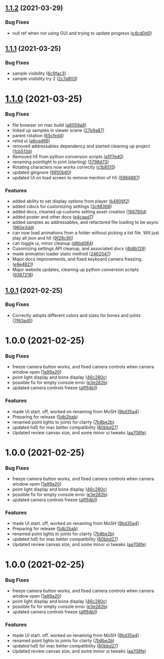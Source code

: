 ## [1.1.2](https://github.com/BioMotionLab/SUP/compare/release/1.1.1...release/1.1.2) (2021-03-29)


### Bug Fixes

* null ref when not using GUI and trying to update progress ([c4cd0d0](https://github.com/BioMotionLab/SUP/commit/c4cd0d0fc00c45c0350be38928d207d4d3b7d8bd))

## [1.1.1](https://github.com/BioMotionLab/SUP/compare/release/1.1.0...release/1.1.1) (2021-03-25)


### Bug Fixes

* sample visibility ([6c9fac3](https://github.com/BioMotionLab/SUP/commit/6c9fac3e430327d9ab83329d1991cdc4df5c0d7d))
* sample visibility try 2 ([2c7a803](https://github.com/BioMotionLab/SUP/commit/2c7a803486f798aa093554721384ff08a20e1ce5))

# [1.1.0](https://github.com/BioMotionLab/SUP/compare/release/1.0.1...release/1.1.0) (2021-03-25)


### Bug Fixes

* file browser on mac build ([a8059a8](https://github.com/BioMotionLab/SUP/commit/a8059a8877d37004b5e10be11f2b0be58346fd60))
* linked up samples in viewer scene ([27b9a87](https://github.com/BioMotionLab/SUP/commit/27b9a876d4157b22795db146ce7d8801dd13c7ad))
* parent rotation ([65cfed4](https://github.com/BioMotionLab/SUP/commit/65cfed4f0efec330d07be6c027332190173d282d))
* rehid ui ([a6ced66](https://github.com/BioMotionLab/SUP/commit/a6ced6696937c4a91f2067984776a6a85408dcf0))
* removed addressables dependency and started cleaning up project ([1cb513d](https://github.com/BioMotionLab/SUP/commit/1cb513dbb3fa89760e9ed717e5b0fe1c03d9c8d4))
* Removed h5 from python conversion scripts ([a5f7ed0](https://github.com/BioMotionLab/SUP/commit/a5f7ed0c3147e223c5dcb4bdce9c756350cd67f2))
* renaming pointlight to joint (starting) ([5798d73](https://github.com/BioMotionLab/SUP/commit/5798d73ede5f00e2e1b3b559627eaf2d4e2d109a))
* Rotating characters now works correctly ([c1b8515](https://github.com/BioMotionLab/SUP/commit/c1b85153018418f8f98941a98528ce8eba2bb98d))
* updated gitignore ([9950b60](https://github.com/BioMotionLab/SUP/commit/9950b6079b3ac7c64be43ba4a3471b5ac305511c))
* updated UI on load screen to remove mention of h5 ([5984887](https://github.com/BioMotionLab/SUP/commit/5984887614d02a8452cb24cfda3760bef466bc58))


### Features

* added ability to set display options from player ([b4906f2](https://github.com/BioMotionLab/SUP/commit/b4906f2ac9754bfe484cd82965b7fc57ad0030e6))
* added cdocs for customizing settings ([3c98368](https://github.com/BioMotionLab/SUP/commit/3c98368b773e35857931d58688dadac30f641e99))
* added docs, cleaned up customs setting asset creation ([166785d](https://github.com/BioMotionLab/SUP/commit/166785d0cad408f0fa98c22291f9ef05d478f455))
* added poster and other docs ([e4caad7](https://github.com/BioMotionLab/SUP/commit/e4caad7d7c35d678630ff1abc72297bbc490479a))
* added samples as addressables, and refactored file loading to be async ([960e3dd](https://github.com/BioMotionLab/SUP/commit/960e3dd0256d880f5b551351efeb49a3b379ec06))
* can now load animations from a folder without picking a list file. Will just play all json and h5 ([9f28c90](https://github.com/BioMotionLab/SUP/commit/9f28c905bffc222e564b46aed081650a62b20f8a))
* can toggle ui, minor cleanup ([d6bd084](https://github.com/BioMotionLab/SUP/commit/d6bd084f8b4e41c782891823b8b58e2acab5ff26))
* Cusomizing settings API cleanup, and associated docs ([4b8b129](https://github.com/BioMotionLab/SUP/commit/4b8b129ef8418758484e381168872a06da3a9178))
* made animation loader static method ([2462047](https://github.com/BioMotionLab/SUP/commit/2462047d794aa84f769bc5670b775d20b2c98363))
* Major docs improvements, and fixed keyboard camera freezing. ([e9e4821](https://github.com/BioMotionLab/SUP/commit/e9e4821a5029b7d19606c8dff86f39ff7b655a16))
* Major website updates, cleaning up python conversion scripts ([9387218](https://github.com/BioMotionLab/SUP/commit/9387218921232bd9a9bc8899c2fe1dd062e2d293))

## [1.0.1](https://github.com/BioMotionLab/SUP/compare/release/1.0.0...release/1.0.1) (2021-02-25)


### Bug Fixes

* Correctly adopts different colors and sizes for bones and joints ([7f63ad0](https://github.com/BioMotionLab/SUP/commit/7f63ad0f438ff7f40247dba2d9f706c5e0618826))

# 1.0.0 (2021-02-25)


### Bug Fixes

* freeze camera button works, and fixed camera controls when camera window open ([1a99a20](https://github.com/BioMotionLab/SUP/commit/1a99a20d1f515456658644102f4968bc6abcb7d3))
* point light display and bone display ([46c280c](https://github.com/BioMotionLab/SUP/commit/46c280c7484dd5088b459c0f06c165b49bd7bd03))
* possible fix for empty console error ([e3e282b](https://github.com/BioMotionLab/SUP/commit/e3e282ba5bc584f4429bdb1e3d4917b02b634f83))
* updated camera controls freeze ([a1f94b1](https://github.com/BioMotionLab/SUP/commit/a1f94b164d77ea7f13f985e25dcdbe6e5e86beab))


### Features

* made UI start. off, worked on renaming from MoSH ([9bd35a4](https://github.com/BioMotionLab/SUP/commit/9bd35a40d2f7f15dac27c4ce04b9d7b4420f6105))
* Preparing for release ([5db2bab](https://github.com/BioMotionLab/SUP/commit/5db2bab399ad2c5eafd4702e5e4e135809bfd505))
* renamed point lights to joints for clairty ([7b8be2b](https://github.com/BioMotionLab/SUP/commit/7b8be2b340ef9c42e478aa0f1f4778d5ae758b38))
* updated hd5 for mac better compatibility ([80bbd27](https://github.com/BioMotionLab/SUP/commit/80bbd2717f1f2931f13a9a94271a2c680f57e5e4))
* Updated review canvas size, and some minor ui tweaks ([aa708fe](https://github.com/BioMotionLab/SUP/commit/aa708fe4a6ad12e2f957f652aa268a54ab3fdd0d))

# 1.0.0 (2021-02-25)


### Bug Fixes

* freeze camera button works, and fixed camera controls when camera window open ([1a99a20](https://github.com/BioMotionLab/SUP/commit/1a99a20d1f515456658644102f4968bc6abcb7d3))
* point light display and bone display ([46c280c](https://github.com/BioMotionLab/SUP/commit/46c280c7484dd5088b459c0f06c165b49bd7bd03))
* possible fix for empty console error ([e3e282b](https://github.com/BioMotionLab/SUP/commit/e3e282ba5bc584f4429bdb1e3d4917b02b634f83))
* updated camera controls freeze ([a1f94b1](https://github.com/BioMotionLab/SUP/commit/a1f94b164d77ea7f13f985e25dcdbe6e5e86beab))


### Features

* made UI start. off, worked on renaming from MoSH ([9bd35a4](https://github.com/BioMotionLab/SUP/commit/9bd35a40d2f7f15dac27c4ce04b9d7b4420f6105))
* Preparing for release ([5db2bab](https://github.com/BioMotionLab/SUP/commit/5db2bab399ad2c5eafd4702e5e4e135809bfd505))
* renamed point lights to joints for clairty ([7b8be2b](https://github.com/BioMotionLab/SUP/commit/7b8be2b340ef9c42e478aa0f1f4778d5ae758b38))
* updated hd5 for mac better compatibility ([80bbd27](https://github.com/BioMotionLab/SUP/commit/80bbd2717f1f2931f13a9a94271a2c680f57e5e4))
* Updated review canvas size, and some minor ui tweaks ([aa708fe](https://github.com/BioMotionLab/SUP/commit/aa708fe4a6ad12e2f957f652aa268a54ab3fdd0d))

# 1.0.0 (2021-02-25)


### Bug Fixes

* freeze camera button works, and fixed camera controls when camera window open ([1a99a20](https://github.com/BioMotionLab/SUP/commit/1a99a20d1f515456658644102f4968bc6abcb7d3))
* point light display and bone display ([46c280c](https://github.com/BioMotionLab/SUP/commit/46c280c7484dd5088b459c0f06c165b49bd7bd03))
* possible fix for empty console error ([e3e282b](https://github.com/BioMotionLab/SUP/commit/e3e282ba5bc584f4429bdb1e3d4917b02b634f83))
* updated camera controls freeze ([a1f94b1](https://github.com/BioMotionLab/SUP/commit/a1f94b164d77ea7f13f985e25dcdbe6e5e86beab))


### Features

* made UI start. off, worked on renaming from MoSH ([9bd35a4](https://github.com/BioMotionLab/SUP/commit/9bd35a40d2f7f15dac27c4ce04b9d7b4420f6105))
* renamed point lights to joints for clairty ([7b8be2b](https://github.com/BioMotionLab/SUP/commit/7b8be2b340ef9c42e478aa0f1f4778d5ae758b38))
* updated hd5 for mac better compatibility ([80bbd27](https://github.com/BioMotionLab/SUP/commit/80bbd2717f1f2931f13a9a94271a2c680f57e5e4))
* Updated review canvas size, and some minor ui tweaks ([aa708fe](https://github.com/BioMotionLab/SUP/commit/aa708fe4a6ad12e2f957f652aa268a54ab3fdd0d))
